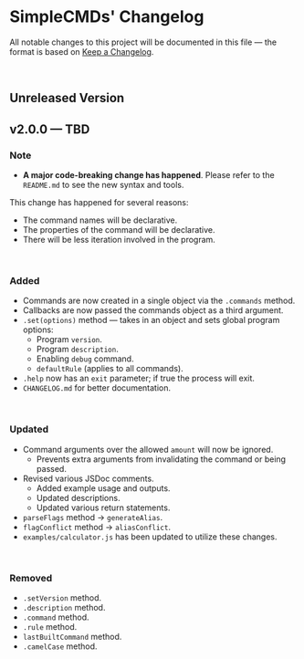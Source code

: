 # **SimpleCMDs' Changelog**
All notable changes to this project will be documented in this file — the format is based on [Keep a Changelog](https://keepachangelog.com/en/1.0.0/).

&nbsp;

## Unreleased Version

## v2.0.0 — TBD
### Note
- **A major code-breaking change has happened**. Please refer to the `README.md` to see the new syntax and tools.

This change has happened for several reasons:
- The command names will be declarative.
- The properties of the command will be declarative.
- There will be less iteration involved in the program.

&nbsp;

### Added
- Commands are now created in a single object via the `.commands` method.
- Callbacks are now passed the commands object as a third argument.
- `.set(options)` method — takes in an object and sets global program options:
  - Program `version`.
  - Program `description`.
  - Enabling `debug` command.
  - `defaultRule` (applies to all commands).
- `.help` now has an `exit` parameter; if true the process will exit.
- `CHANGELOG.md` for better documentation.

&nbsp;

### Updated
- Command arguments over the allowed `amount` will now be ignored.
  - Prevents extra arguments from invalidating the command or being passed.
- Revised various JSDoc comments.
  - Added example usage and outputs.
  - Updated descriptions.
  - Updated various return statements.
- `parseFlags` method -> `generateAlias`.
- `flagConflict` method -> `aliasConflict`.
- `examples/calculator.js` has been updated to utilize these changes.
  
&nbsp;

### Removed
- `.setVersion` method.
- `.description` method.
- `.command` method.
- `.rule` method.
- `lastBuiltCommand` method.
- `.camelCase` method.